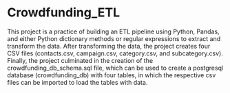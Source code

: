 # Crowdfunding_ETL


This project is a practice of building an ETL pipeline using Python, Pandas, and either Python dictionary methods or regular expressions to extract and transform the data. After transforming the data, the project creates four CSV files (contacts.csv, campaign.csv, category.csv, and subcategory.csv). Finally, the project culminated in the creation of the crowdfunding_db_schema.sql file, which can be used to create a postgresql database (crowdfunding_db) with four tables, in which the respective csv files can be imported to load the tables with data.
